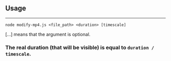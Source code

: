 ## Usage

---

```
node modify-mp4.js <file_path> <duration> [timescale]
```

[...] means that the argument is optional.

### The real duration (that will be visible) is equal to `duration / timescale`.
